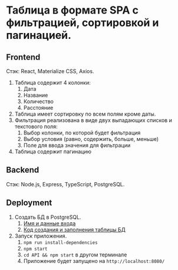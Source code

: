 #   Таблица в формате SPA с фильтрацией, сортировкой и пагинацией.

## Frontend
Стэк: React, Materialize CSS, Axios.

1. Таблица содержит 4 колонки:
    1. Дата
    2. Название
    3. Количество
    4. Расстояние
2. Таблица имеет сортировку по всем полям кроме даты. 
3. Фильтрация реализована в виде двух выпадающих списков и текстового поля:
    1. Выбор колонки, по которой будет фильтрация
    2. Выбор условия (равно, содержить, больше, меньше)
    3. Поле для ввода значения для фильтрации
4. Таблица содержит пагинацию

## Backend

Стэк: Node.js, Express, TypeScript, PostgreSQL.

## Deployment

1. Создать БД в PostgreSQL.
    1. <a href="https://github.com/gogy5/table-widget/blob/master/API/src/db.ts">Имя и данные входа</a>
    2. <a href="https://github.com/gogy5/table-widget/blob/master/API/database_dump.sql">Код создания и заполнения таблицы БД</a>
2. Запуск приложения.
    1. `npm run install-dependencies`
    2. `npm start`
    3. `cd API && npm start` в другом терминале
    4. Приложение будет запущено на `http://localhost:8080/`
